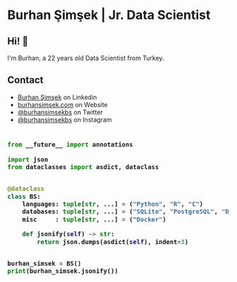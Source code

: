 # Burhan Şimşek | Jr. Data Scientist
## Hi! 👋
I'm Burhan, a 22 years old Data Scientist from Turkey.

## Contact
- [Burhan Şimşek](https://www.linkedin.com/in/burhansimsek) on Linkedin
- [burhansimsek.com](http://burhansimsek.com) on Website
- [@burhansimsekbs](https://twitter.com/burhansimsekbs) on Twitter
- [@burhansimsekbs](https://instagram.com/burhansimsekbs) on Instagram

<!-- Zero width character is used to put extra blank lines before and after code -->

<h3>
    
```python
​
from __future__ import annotations

import json
from dataclasses import asdict, dataclass


@dataclass
class BS:
    languages: tuple[str, ...] = ("Python", "R", "C")
    databases: tuple[str, ...] = ("SQLite", "PostgreSQL", "DynamoDB", "MSSQL")
    misc     : tuple[str, ...] = ("Docker")

    def jsonify(self) -> str:
        return json.dumps(asdict(self), indent=3)


burhan_simsek = BS()
print(burhan_simsek.jsonify())
​
```
</h3>

